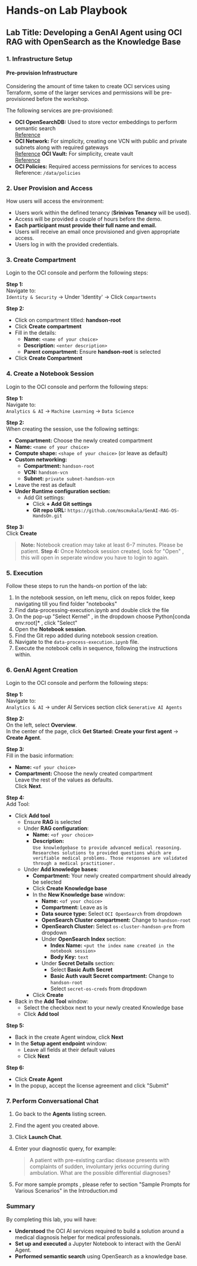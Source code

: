 # Hands-on Lab Playbook  

## Lab Title: **Developing a GenAI Agent using OCI RAG with OpenSearch as the Knowledge Base**  

### 1. Infrastructure Setup  
#### Pre-provision Infrastructure
Considering the amount of time taken to create OCI services using Terraform, some of the larger services and permissions will be pre-provisioned before the workshop.

The following services are pre-provisioned:

- **OCI OpenSearchDB:** Used to store vector embeddings to perform semantic search  
  [Reference](https://docs.oracle.com/en/learn/oci-opensearch/index.html#introduction)
- **OCI Network:** For simplicity, creating one VCN with public and private subnets along with required gateways  
  [Reference](https://docs.oracle.com/en/solutions/wls-on-prem-to-oci/use-wizard-create-vcn.html)
  **OCI Vault:** For simplicity, create vault  
  [Reference](https://docs.oracle.com/en-us/iaas/Content/KeyManagement/Tasks/managingvaults_topic-To_create_a_new_vault.htm)
- **OCI Policies:** Required access permissions for services to access  
  Reference: `/data/policies`
### 2. User Provision and Access

How users will access the environment:

- Users work within the defined tenancy (**Srinivas Tenancy** will be used).
- Access will be provided a couple of hours before the demo.
- **Each participant must provide their full name and email.**
- Users will receive an email once provisioned and given appropriate access.
- Users log in with the provided credentials.
### 3. Create Compartment 

Login to the OCI console and perform the following steps:

**Step 1:**  
Navigate to:  
`Identity & Security` → Under 'Identity' → Click `Compartments`

**Step 2:**  
- Click on compartment titled: **handson-root**
- Click **Create compartment**
- Fill in the details:
  - **Name:** `<name of your choice>`
  - **Description:** `<enter description>`
  - **Parent compartment:** Ensure **handson-root** is selected
- Click **Create Compartment**

### 4. Create a Notebook Session

Login to the OCI console and perform the following steps:

**Step 1:**  
Navigate to:  
`Analytics & AI` → `Machine Learning` → `Data Science`

**Step 2:**  
When creating the session, use the following settings:
- **Compartment:** Choose the newly created compartment
- **Name:** `<name of your choice>`
- **Compute shape:** `<shape of your choice>` (or leave as default)
- **Custom networking:**
  - **Compartment:** `handson-root`
  - **VCN:** `handson-vcn`
  - **Subnet:** `private subnet-handson-vcn`
- Leave the rest as default
- **Under Runtime configuration section:**
  - Add Git settings:
    - Click **+ Add Git settings**
    - **Git repo URL:** `https://github.com/mscmukala/GenAI-RAG-OS-HandsOn.git`

**Step 3:**  
Click **Create**

> **Note:** Notebook creation may take at least 6–7 minutes. Please be patient.
**Step 4:** 
Once Notebook session created, look for "Open" , this will open in seperate window you have to login to again. 

### 5. Execution

Follow these steps to run the hands-on portion of the lab:

1. In the notebook session, on left menu, click on repos folder, keep navigating till you find folder "notebooks"
2. Find data-processing-execution.ipynb and double click the file
3. On the pop-up "Select Kernel" , in the dropdown choose Python[conda env:root]* , click "Select"
4. Open the **Notebook session**.
5. Find the Git repo added during notebook session creation.
6. Navigate to the `data-process-execution.ipynb` file.
7. Execute the notebook cells in sequence, following the instructions within.

### 6. GenAI Agent Creation

Login to the OCI console and perform the following steps:

**Step 1:**  
Navigate to:  
`Analytics & AI` → under AI Services section click `Generative AI Agents`

**Step 2:**  
On the left, select **Overview**.  
In the center of the page, click **Get Started: Create your first agent** → **Create Agent**.

**Step 3:**  
Fill in the basic information:
- **Name:** `<of your choice>`
- **Compartment:** Choose the newly created compartment  
Leave the rest of the values as defaults.  
Click **Next**.

**Step 4:**  
Add Tool:
- Click **Add tool**
  - Ensure **RAG** is selected
  - Under **RAG configuration**:
    - **Name:** `<of your choice>`
    - **Description:**  
      `Use knowledgebase to provide advanced medical reasoning. Researches solutions to provided questions which are verifiable medical problems. Those responses are validated through a medical practitioner.`
  - Under **Add knowledge bases**:
    - **Compartment:** Your newly created compartment should already be selected
    - Click **Create Knowledge base**
    - In the **New Knowledge base** window:
      - **Name:** `<of your choice>`
      - **Compartment:** Leave as is
      - **Data source type:** Select `OCI OpenSearch` from dropdown
      - **OpenSearch Cluster compartment:** Change to `handson-root`
      - **OpenSearch Cluster:** Select `os-cluster-handson-pre` from dropdown
      - Under **OpenSearch Index** section:
        - **Index Name:** `<put the index name created in the notebook session>`
        - **Body Key:** `text`
      - Under **Secret Details** section:
        - Select **Basic Auth Secret**
        - **Basic Auth vault Secret compartment:** Change to `handson-root`
        - Select `secret-os-creds` from dropdown
    - Click **Create**
- Back in the **Add Tool** window:
  - Select the checkbox next to your newly created Knowledge base
  - Click **Add tool**

**Step 5:**  
- Back in the create Agent window, click **Next**
- In the **Setup agent endpoint** window:
  - Leave all fields at their default values
  - Click **Next**

**Step 6:**  
- Click **Create Agent**
- In the popup, accept the license agreement and click "Submit"


### 7. Perform Conversational Chat

1. Go back to the **Agents** listing screen.
2. Find the agent you created above.
3. Click **Launch Chat**.
4. Enter your diagnostic query, for example:

   > A patient with pre-existing cardiac disease presents with complaints of sudden, involuntary jerks occurring during ambulation. What are the possible differential diagnoses? 

5. For more sample prompts , please refer to section "Sample Prompts for Various Scenarios" in the Introduction.md

### Summary

By completing this lab, you will have:

- **Understood** the OCI AI services required to build a solution around a medical diagnosis helper for medical professionals.
- **Set up and executed** a Jupyter Notebook to interact with the GenAI Agent.
- **Performed semantic search** using OpenSearch as a knowledge base.